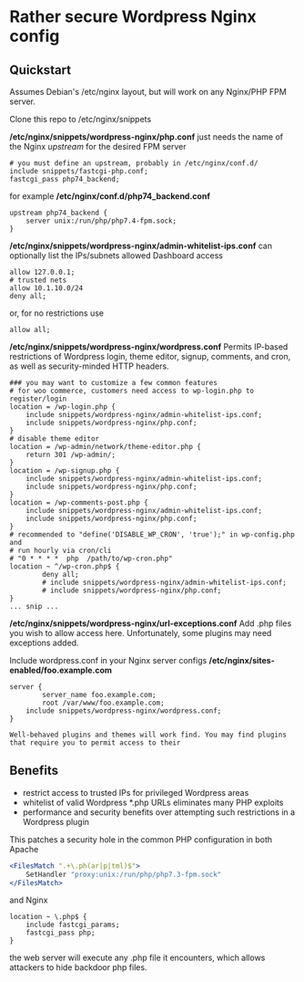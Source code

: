 # Rather secure Wordpress Nginx config

Quickstart
----------
Assumes Debian's /etc/nginx layout, but will work on any Nginx/PHP FPM server.

Clone this repo to /etc/nginx/snippets

**/etc/nginx/snippets/wordpress-nginx/php.conf** just needs the name of the Nginx *upstream* for the desired FPM server

```nginx
# you must define an upstream, probably in /etc/nginx/conf.d/
include snippets/fastcgi-php.conf;
fastcgi_pass php74_backend;
```
for example **/etc/nginx/conf.d/php74_backend.conf**
```nginx
upstream php74_backend {
    server unix:/run/php/php7.4-fpm.sock;
}
```
**/etc/nginx/snippets/wordpress-nginx/admin-whitelist-ips.conf** can optionally list the IPs/subnets allowed Dashboard access
```nginx
allow 127.0.0.1;
# trusted nets
allow 10.1.10.0/24
deny all;
```
or, for no restrictions use
```nginx
allow all;
```

**/etc/nginx/snippets/wordpress-nginx/wordpress.conf**
Permits IP-based restrictions of Wordpress login, theme editor, signup, comments, and cron,
as well as security-minded HTTP headers.
```nginx
### you may want to customize a few common features
# for woo commerce, customers need access to wp-login.php to register/login
location = /wp-login.php {
	include snippets/wordpress-nginx/admin-whitelist-ips.conf;
	include snippets/wordpress-nginx/php.conf;
}
# disable theme editor
location = /wp-admin/network/theme-editor.php {
	return 301 /wp-admin/;
}
location = /wp-signup.php {
	include snippets/wordpress-nginx/admin-whitelist-ips.conf;
	include snippets/wordpress-nginx/php.conf;
}
location = /wp-comments-post.php {
	include snippets/wordpress-nginx/admin-whitelist-ips.conf;
	include snippets/wordpress-nginx/php.conf;
}
# recommended to "define('DISABLE_WP_CRON', 'true');" in wp-config.php and
# run hourly via cron/cli
# "0 * * * *  php  /path/to/wp-cron.php"
location ~ ^/wp-cron.php$ {
        deny all;
        # include snippets/wordpress-nginx/admin-whitelist-ips.conf;
        # include snippets/wordpress-nginx/php.conf;
}
... snip ...
```

**/etc/nginx/snippets/wordpress-nginx/url-exceptions.conf**
Add \.php files you wish to allow access here. 
Unfortunately, some plugins may need exceptions added.

Include wordpress.conf in your Nginx server configs
**/etc/nginx/sites-enabled/foo.example.com**
```nginx
server {
        server_name foo.example.com;
        root /var/www/foo.example.com;
	include snippets/wordpress-nginx/wordpress.conf;
}

Well-behaved plugins and themes will work find. You may find plugins that require you to permit access to their 

```
Benefits
--------
- restrict access to trusted IPs for privileged Wordpress areas
- whitelist of valid Wordpress \*.php URLs eliminates many PHP exploits
- performance and security benefits over attempting such restrictions in a Wordpress plugin

This patches a security hole in the common PHP configuration in both Apache
```apache
<FilesMatch ".+\.ph(ar|p|tml)$">
    SetHandler "proxy:unix:/run/php/php7.3-fpm.sock"
</FilesMatch>
```

and Nginx
```nginx
location ~ \.php$ {
    include fastcgi_params;
    fastcgi_pass php;
}
```
the web server will execute any .php file it encounters, which allows attackers to hide backdoor php files.

